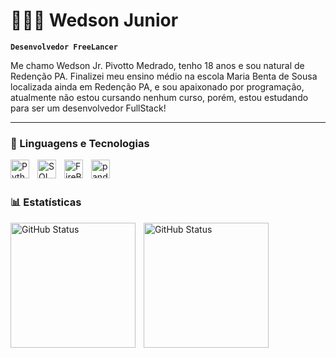 # 👩🏻‍💻 Wedson Junior 

**`Desenvolvedor FreeLancer`**

Me chamo Wedson Jr. Pivotto Medrado, tenho 18 anos e sou natural de Redenção PA. Finalizei meu ensino médio na escola Maria Benta de Sousa localizada ainda em Redenção PA, e sou apaixonado por programação, atualmente não estou cursando nenhum curso, porém, estou estudando para ser um desenvolvedor FullStack!

---
### 🤖 Linguagens e Tecnologias
<img 
    align="left" 
    alt="Python" 
    title="Python"
    width="30px" 
    style="padding-right: 10px;" 
    src="https://cdn.jsdelivr.net/gh/devicons/devicon@latest/icons/python/python-original.svg" 
/>

<img 
    align="left" 
    alt="SQL" 
    title="SQL"
    width="30px" 
    style="padding-right: 10px;" 
    src="https://cdn.jsdelivr.net/gh/devicons/devicon@latest/icons/azuresqldatabase/azuresqldatabase-original.svg" 
/>

<img 
    align="left" 
    alt="FireBird2.5" 
    title="FireBird2.5"
    width="30px" 
    style="padding-right: 10px;" 
    src="https://dbdb.io/media/logos/firebird.svg" 
/>

<img 
    align="left" 
    alt="pandas" 
    title="pandas"
    width="30px" 
    style="padding-right: 10px;" 
    src="https://cdn.jsdelivr.net/gh/devicons/devicon@latest/icons/pandas/pandas-original.svg"
/>


<br/>
<br/>

### 📊 Estatísticas

<p>
  <img 
    align="left" 
    alt="GitHub Status" 
    height="200" 
    style="padding-right: 10px;" 
    src="https://github-readme-stats.vercel.app/api?username=WedsonJrPivotto&show_icons=true&theme=dracula&include_all_commits=true&locale=pt-br" 
  />

<img 
      align="left" 
      alt="GitHub Status" 
      height="200" 
      src="https://github-readme-stats.vercel.app/api/top-langs/?username=WedsonJrPivotto&theme=dracula&layout=compact&custom_title=Tecnologias&langs_count=9" 
  />

</p>
